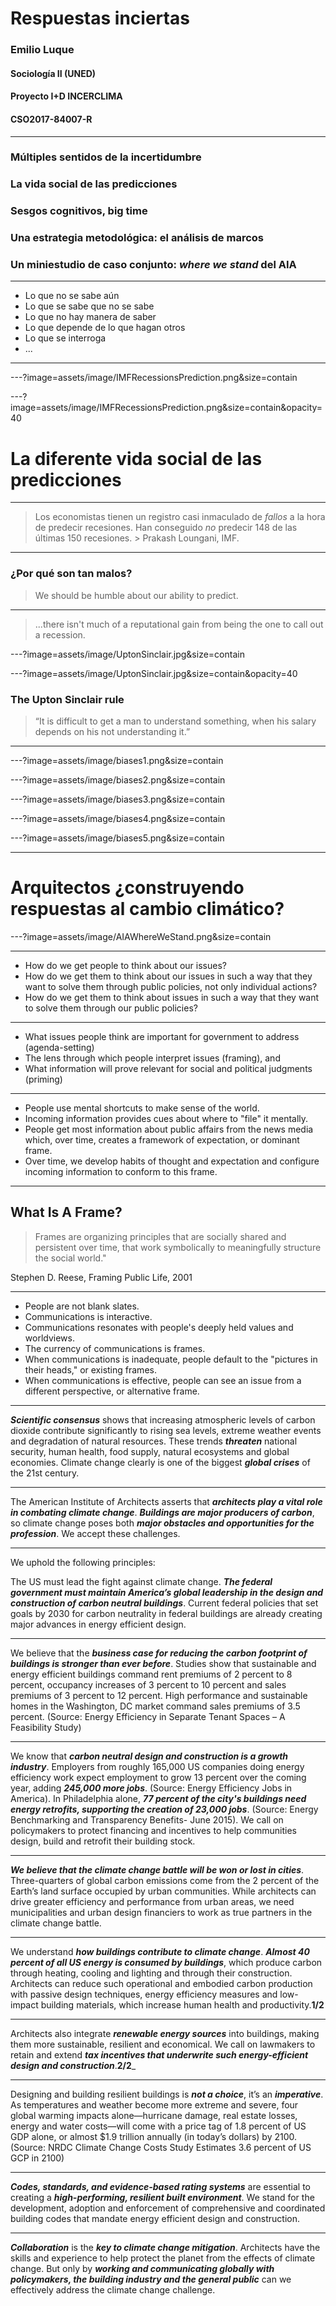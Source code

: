 # Respuestas inciertas

### Emilio Luque
#### Sociología II (UNED)

#### Proyecto I+D INCERCLIMA
#### CSO2017-84007-R

---

### Múltiples sentidos de la incertidumbre
### La vida social de las predicciones
### Sesgos cognitivos, big time
### Una estrategia metodológica: el análisis de marcos
### Un miniestudio de caso conjunto: _where we stand_ del AIA

---

* Lo que no se sabe aún  
* Lo que se sabe que no se sabe
* Lo que no hay manera de saber
* Lo que depende de lo que hagan otros
* Lo que se interroga
* ...

---

---?image=assets/image/IMFRecessionsPrediction.png&size=contain

---?image=assets/image/IMFRecessionsPrediction.png&size=contain&opacity=40

# La diferente vida social de las predicciones

---

> Los economistas tienen un registro casi inmaculado de _fallos_ a la hora de predecir recesiones. Han conseguido _no_ predecir 148 de las últimas 150 recesiones.
	> Prakash Loungani, IMF.

---

### ¿Por qué son tan malos?

> We should be humble about our ability to predict.

---

> ...there isn't much of a reputational gain from being the one to call out a recession.

---?image=assets/image/UptonSinclair.jpg&size=contain

---?image=assets/image/UptonSinclair.jpg&size=contain&opacity=40

### The Upton Sinclair rule

> “It is difficult to get a man to understand something, when his salary depends on his not understanding it.”

---

---?image=assets/image/biases1.png&size=contain

---?image=assets/image/biases2.png&size=contain

---?image=assets/image/biases3.png&size=contain

---?image=assets/image/biases4.png&size=contain

---?image=assets/image/biases5.png&size=contain

---

# Arquitectos ¿construyendo respuestas al cambio climático?

---?image=assets/image/AIAWhereWeStand.png&size=contain

---

* How do we get people to think about our issues?
* How do we get them to think about our issues in such a way that they want to solve them through public policies, not only individual actions?
* How do we get them to think about issues in such a way that they want to solve them through our public policies?

---

* What issues people think are important for government to address (agenda-setting)
* The lens through which people interpret issues (framing), and
* What information will prove relevant for social and political judgments (priming)

---

* People use mental shortcuts to make sense of the world.
* Incoming information provides cues about where to "file" it mentally.
* People get most information about public affairs from the news media which, over time, creates a framework of expectation, or dominant frame.
* Over time, we develop habits of thought and expectation and configure incoming information to conform to this frame.

---

## What Is A Frame?
> Frames are organizing principles that are socially shared and persistent over time, that work symbolically to meaningfully structure the social world."

Stephen D. Reese, Framing Public Life, 2001

---

* People are not blank slates.
* Communications is interactive.
* Communications resonates with people's deeply held values and worldviews.
* The currency of communications is frames.
* When communications is inadequate, people default to the "pictures in their heads," or existing frames.
* When communications is effective, people can see an issue from a different perspective, or alternative frame.

---

_**Scientific consensus**_ shows that increasing atmospheric levels of carbon dioxide contribute significantly to rising sea levels, extreme weather events and degradation of natural resources. These trends **_threaten_** national security, human health, food supply, natural ecosystems and global economies. Climate change clearly is one of the biggest _**global crises**_ of the 21st century.

---

The American Institute of Architects asserts that _**architects play a vital role in combating climate change**_. _**Buildings are major producers of carbon**_, so climate change poses both _**major obstacles and opportunities for the profession**_. We accept these challenges.

---

We uphold the following principles:

The US must lead the fight against climate change. _**The federal government must maintain America’s global leadership in the design and construction of carbon neutral buildings**_. Current federal policies that set goals by 2030 for carbon neutrality in federal buildings are already creating major advances in energy efficient design.

---

We believe that the _**business case for reducing the carbon footprint of buildings is stronger than ever before**_. Studies show that sustainable and energy efficient buildings command rent premiums of 2 percent to 8 percent, occupancy increases of 3 percent to 10 percent and sales premiums of 3 percent to 12 percent. High performance and sustainable homes in the Washington, DC market command sales premiums of 3.5 percent. (Source: Energy Efficiency in Separate Tenant Spaces – A Feasibility Study)

---

We know that _**carbon neutral design and construction is a growth industry**_. Employers from roughly 165,000 US companies doing energy efficiency work expect employment to grow 13 percent over the coming year, adding _**245,000 more jobs**_. (Source: Energy Efficiency Jobs in America). In Philadelphia alone, _**77 percent of the city's buildings need energy retrofits, supporting the creation of 23,000 jobs**_. (Source: Energy Benchmarking and Transparency Benefits- June 2015). We call on policymakers to protect financing and incentives to help communities design, build and retrofit their building stock.

---

_**We believe that the climate change battle will be won or lost in cities**_. Three-quarters of global carbon emissions come from the 2 percent of the Earth’s land surface occupied by urban communities. While architects can drive greater efficiency and performance from urban areas, we need municipalities and urban design financiers to work as true partners in the climate change battle.

---

We understand _**how buildings contribute to climate change**_. _**Almost 40 percent of all US energy is consumed by buildings**_, which produce carbon through heating, cooling and lighting and through their construction. Architects can reduce such operational and embodied carbon production with passive design techniques, energy efficiency measures and low-impact building materials, which increase human health and productivity.**1/2**

---

Architects also integrate _**renewable energy sources**_ into buildings, making them more sustainable, resilient and economical. We call on lawmakers to retain and extend _**tax incentives that underwrite such energy-efficient design and construction**_.**2/2**_

---

Designing and building resilient buildings is _**not a choice**_, it’s an _**imperative**_. As temperatures and weather become more extreme and severe, four global warming impacts alone—hurricane damage, real estate losses, energy and water costs—will come with a price tag of 1.8 percent of US GDP alone, or almost $1.9 trillion annually (in today’s dollars) by 2100. (Source: NRDC Climate Change Costs Study Estimates 3.6 percent of US GCP in 2100)

---

_**Codes, standards, and evidence-based rating systems**_ are essential to creating a _**high-performing, resilient built environment**_. We stand for the development, adoption and enforcement of comprehensive and coordinated building codes that mandate energy efficient design and construction.

---

_**Collaboration**_ is the _**key to climate change mitigation**_. Architects have the skills and experience to help protect the planet from the effects of climate change. But only by _**working and communicating globally with policymakers, the building industry and the general public**_ can we effectively address the climate change challenge.


